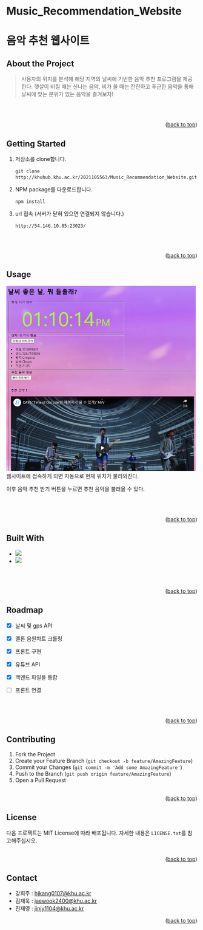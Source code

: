 # Music_Recommendation_Website

# 음악 추천 웹사이트

## About the Project
> 사용자의 위치를 분석해 해당 지역의 날씨에 기반한 음악 추천 프로그램을 제공한다. 햇살이 비칠 때는 신나는 음악, 비가 올 때는 잔잔하고 푸근한 음악을 통해 날씨에 맞는 분위기 있는 음악을 즐겨보자!  
 

<br/><br/> 
<p align="right">(<a href="#top">back to top</a>)</p>

## Getting Started

1. 저장소를 clone합니다.
   ```
   git clone http://khuhub.khu.ac.kr/2021105563/Music_Recommendation_Website.git
   ```
2. NPM package를 다운로드합니다.
   ```
   npm install
   ```
3. url 접속 (서버가 닫혀 있으면 연결되지 않습니다.)
   ```
   http://54.146.10.85:23023/
   ```

<br/><br/> 
<p align="right">(<a href="#top">back to top</a>)</p> 

## Usage

<img src="./Readme/usage.png?raw=true" width = "500"/>
 웹사이트에 접속하게 되면 자동으로 현재 위치가 불러와진다.

 이후 음악 추천 받기 버튼을 누르면 추천 음악을 불러올 수 있다. 
     
 

<br/><br/> 
<p align="right">(<a href="#top">back to top</a>)</p>

## Built With
- <a href="https://nodejs.org/ko/about/"><img src="https://img.shields.io/badge/Node.js-339933?style=flat-square&logo=nodedotjs&logoColor=white"/></a>
- <img src="https://img.shields.io/badge/HTML-E34F26?style=flat-square&logo=html5&logoColor=white"/>
<br/><br/>
<p align="right">(<a href="#top">back to top</a>)</p>

## Roadmap
- [x] 날씨 및 gps API
- [x] 멜론 음원차트 크롤링
- [x] 프론트 구현
- [x] 유튜브 API
- [x] 백엔드 파일들 통합
- [ ] 프론트 연결


<br/><br/> 
<p align="right">(<a href="#top">back to top</a>)</p>

## Contributing
1. Fork the Project
2. Create your Feature Branch (`git checkout -b feature/AmazingFeature`)
3. Commit your Changes (`git commit -m 'Add some AmazingFeature'`)
4. Push to the Branch (`git push origin feature/AmazingFeature`)
5. Open a Pull Request
<br/><br/> 
<p align="right">(<a href="#top">back to top</a>)</p>

## License
다음 프로젝트는 MIT License에 따라 배포됩니다.
자세한 내용은 ```LICENSE.txt```를 참고해주십시오.
<br/><br/> 
<p align="right">(<a href="#top">back to top</a>)</p>

## Contact
- 강희주 : hjkang0107@khu.ac.kr
- 김재욱 : jaewook2400@khu.ac.kr
- 진재영 : jinjy1104@khu.ac.kr
<p align="right">(<a href="#top">back to top</a>)</p>
